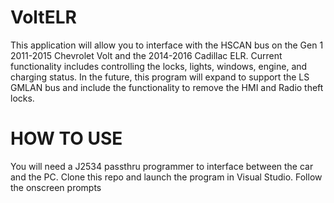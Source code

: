 # VoltELR
This application will allow you to interface with the HSCAN bus on the Gen 1 2011-2015 Chevrolet Volt and the 2014-2016 Cadillac ELR. Current functionality includes controlling the locks, lights, windows, engine, and charging status. In the future, this program will expand to support the LS GMLAN bus and include the functionality to remove the HMI and Radio theft locks.

# HOW TO USE
You will need a J2534 passthru programmer to interface between the car and the PC. Clone this repo and launch the program in Visual Studio. Follow the onscreen prompts
